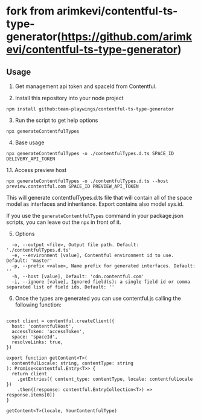# fork from arimkevi/contentful-ts-type-generator(https://github.com/arimkevi/contentful-ts-type-generator)

## Usage

1. Get management api token and spaceId from Contentful. 

2. Install this repository into your node project

```
npm install github:team-playwings/contentful-ts-type-generator
```

3. Run the script to get help options
```
npx generateContentfulTypes
```

4. Base usage

```
npx generateContentfulTypes -o ./contentfulTypes.d.ts SPACE_ID DELIVERY_API_TOKEN
```

1.1. Access preview host
``` 
npx generateContentfulTypes -o ./contentfulTypes.d.ts --host preview.contentful.com SPACE_ID PREVIEW_API_TOKEN
```

This will generate contentfulTypes.d.ts file that will contain all of the space model as interfaces and inheritance. Export contains also model sys.id.

If you use the `generateContentfulTypes` command in your package.json scripts, you can leave out the `npx` in front of it.

5. Options

```
  -o, --output <file>, Output file path. Default: './contentfulTypes.d.ts'
  -e, --environment [value], Contentful environment id to use. Default: 'master'
  -p, --prefix <value>, Name prefix for generated interfaces. Default: ''
  -h, --host [value], Default: 'cdn.contentful.com'
  -i, --ignore [value], Ignored field(s): a single field id or comma separated list of field ids. Default: ''
```

6. Once the types are generated you can use contentful.js calling the following function:

```

const client = contentful.createClient({
  host: 'contentfulHost',
  accessToken: 'accessToken',
  space: 'spaceId',
  resolveLinks: true,
})

export function getContent<T>(
  contentfulLocale: string, contentType: string
): Promise<contentful.Entry<T>> {
  return client
    .getEntries({ content_type: contentType, locale: contentfulLocale })
    .then((response: contentful.EntryCollection<T>) => response.items[0])
}

getContent<T>(locale, YourContentfulType)

```
